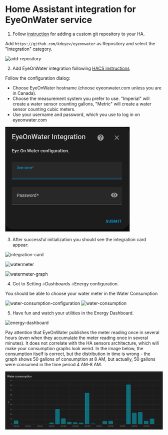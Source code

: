 # Home Assistant integration for EyeOnWater service

1. Follow [instruction](https://hacs.xyz/docs/faq/custom_repositories/) for adding a custom git repository to your HA.

Add `https://github.com/kdeyev/eyeonwater` as Repository and select the "Integration" category.

![add-repository](https://github.com/kdeyev/eyeonwater/blob/master/img/add-repository.png?raw=true)

2. Add EyeOnWater integration following [HACS instructions](https://github.com/hacs/integration)

Follow the configuration dialog: 
- Choose EyeOnWater hostname (choose eyeonwater.com unless you are in Canada).
- Choose the measurement system you prefer to use. "Imperial" will create a water sensor counting gallons, "Metric" will create a water sensor counting cubic meters.
- Use your username and password, which you use to log in on eyeonwater.com

![configuration](https://github.com/kdeyev/eyeonwater/blob/master/img/configuration.png?raw=true)

3. After successful initialization you should see the integration card appear:

![integration-card](https://github.com/kdeyev/eyeonwater/blob/master/img/integration-card.png?raw=true)

![watermeter](https://github.com/kdeyev/eyeonwater/blob/master/img/watermeter.png?raw=true)

![watermeter-graph](https://github.com/kdeyev/eyeonwater/blob/master/img/watermeter-graph.png?raw=true)

4. Got to Setting->Dashboards->Energy configuration.

You should be able to choose your water meter in the Water Consumption

![water-consumption-configuration](https://github.com/kdeyev/eyeonwater/blob/master/img/water-consumption-configuration.png?raw=true)
![water-consumption](https://github.com/kdeyev/eyeonwater/blob/master/img/water-consumption.png?raw=true)

5. Have fun and watch your utilities in the Energy Dashboard.

![energy-dashboard](https://github.com/kdeyev/eyeonwater/blob/master/img/energy-dashboard.png?raw=true)

Pay attention that EyeOnWater publishes the meter reading once in several hours (even when they accumulate the meter reading once in several minutes). It does not correlate with the HA sensors architecture, which will make your consumption graphs look weird. In the image below, the consumption itself is correct, but the distribution in time is wrong - the graph shows 50 gallons of consumption at 8 AM, but actually, 50 gallons were consumed in the time period 4 AM-8 AM.

![water-consumption-graph](https://github.com/kdeyev/eyeonwater/blob/master/img/water-consumption-graph.png?raw=true)
